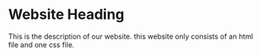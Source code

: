 # Website Heading

This is the description of our website. this website
only consists of an html file and one css file.
